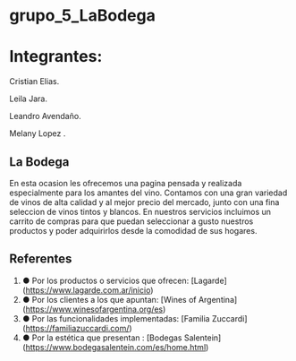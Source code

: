 # grupo_5_LaBodega

# Integrantes:

Cristian Elias.   

Leila Jara.   

 Leandro Avendaño.  
 
Melany Lopez .


## La Bodega 

En esta ocasion les ofrecemos una pagina pensada y realizada especialmente para los amantes del vino.
Contamos con una gran variedad de vinos de alta calidad y al mejor precio del mercado, junto con una fina seleccion de vinos tintos y blancos.
En nuestros servicios incluimos un carrito de compras para que puedan seleccionar a gusto nuestros productos y poder adquirirlos desde la comodidad de sus hogares.



##  Referentes
1. ● Por los productos o servicios que ofrecen: [Lagarde] (https://www.lagarde.com.ar/inicio)
2.  ● Por los clientes a los que apuntan: [Wines  of Argentina] (https://www.winesofargentina.org/es)
3.  ● Por las funcionalidades implementadas: [Familia Zuccardi] (https://familiazuccardi.com/)
4.  ● Por la estética que presentan : [Bodegas Salentein] (https://www.bodegasalentein.com/es/home.html)
